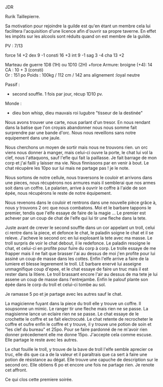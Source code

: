 JDR

Rurik Taillepierre.

Sa motivation pour rejoindre la guilde est qu'en étant un membre cela 
lui facilitera l'acquisition d'une licence afin d'ouvrir sa propre taverne. 
En effet les impôts sur les alcools sont réduits quand on est membre de la guilde.

PV : 7/13

force 14 +2
dex 9 -1
consti 16 +3
int 9 -1
sag 3 -4
cha 13 +2

Marteau de guerre 1D8 (1H) ou 1D10 (2H) +force
Armure: broigne (+4): 14 
CA : 10 + 3 (consti)  
Or : 151 po
Poids : 100kg / 112 cm / 142 ans
alignement :loyal neutre



Passif : 
- second souffle. 1 fois par jour, récup 1D10 pv.


Monde : 
- dieu bon whisp, dieu mauvais roi lugubre "tisseur de la destinée"

Nous avons trouver une carte, nous parlant d'un tresor. 
En nous rendant dans la batise que l'on croyais abandonner nous nous somme fait surprendre par 
une bande d'orc. Nous nous reveillons sans notre equipement dans une jaule. 

Nous cherchons un moyen de sortir mais nous ne trouvons rien. 
un orc viens nous donner à manger, mais celui-ci ouvre la porte, le chat lui vol la clef, 
nous l'attaquons, sauf l'efle qui fait la paillasse. Je fait barrage de mon corp et 
j'ai failli y laisser ma vie.
Nous finnissons par en venir à bout. Le chat récupère les 10po sur lui mais ne partage pas ! je le note.

Nous sortons de notre cellule, nous traversons le couloir et arrivons dans une pieces, 
nous récupérons nos armures mais il semblerai que nos armes soit dans un coffre.
Le palarien, arrive à ouvrir le coffre à l'aide de son épée, nous récupérons le reste de notre équipement.

Nous revenons dans le couloir et rentrons dans une nouvelle pièce grâce à, 
nous y trouvons 2 orc que nous combatons. Moi et le barbare tappons le premier, tendis que l'elfe essaye de faire de la magie ...
Le premier est achever par un coup de chat de l'elfe qui lui tir une fleche dans la tete. 

Juste avant de crever le second souffle dans un cor appelant un troll, celui ci rentre dans la piece, 
et defonce le chat, le paladin soigne le chat et il se releve. 
J'acheve le second orc en lui explosant la tete avec ma masse. 
Le troll surpris de voir le chat debout, il le redefonce.
Le paladin resoigne le chat, et celui-ci en profite pour fuire du corp à corp. 
Le trolle essaye de me frapper mais il ne fait que brasser l'ai au dessus de moi j'en profite pour lui assiné un coup de masse dans les cottes.
Enfin l'elfe arrive a faire de la lumiere et blesse legerement le troll.
LE barbare enervé lui asseigne unmagnifique coup d'epee, et le chat essaye de faire un truc mais il est rester dans la litiere.
Le troll brassant encore l'air au dessus de ma tete je lui assene un coup de masse dans l'entrejambe. 
Enfin le palouf plante son épée dans le corp du troll et celui-ci tombe au sol.

Je ramasse 5 po et je partage avec les autres sauf le chat.

La magicienne fuyant dans la piece du troll elle y trouve un coffre. 
Il soupsonne un mimic.
Le ranger tir une fleche mais rien ne se passe. 
La magisienne lance un eclaire rien ne se passe. 
Le chat essaye de le crochette le coffre et se fait electrocuté. 
Le chat retente de recrocheter le coffre et oufre enfin le coffre et y trouve, il y trouve une potion de soin et "les clef du bureau" et 25po. 
Pour se faire pardonné de ne m'avoir rien donner précedement elle me donne 15po. J'accepte cela comme escuse. Elle partage le reste avec les autres. 

Le chat fouille le troll, y trouve de la bave de troll l'elfe semble aprecier ce truc, elle dis que ca a de la valeur et il paraîtrais que ca sert à faire une potion de résistance au dégat.
Elle trouve une capuche de description sur le second orc. Elle obtiens 6 po et encore une fois ne partage rien. Je renote cet affront.

Ce qui clos cette premiere soirée. 

